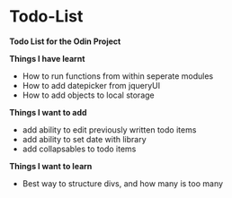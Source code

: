 # Todo-List
<b>Todo List for the Odin Project</b>

<b>Things I have learnt </b>
- How to run functions from within seperate modules
- How to add datepicker from jqueryUI
- How to add objects to local storage

<b> Things I want to add </b>
- add ability to edit previously written todo items
- add ability to set date with library
- add collapsables to todo items

<b> Things I want to learn </b>
- Best way to structure divs, and how many is too many

